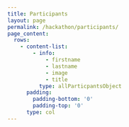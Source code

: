 ```yaml
---
title: Participants
layout: page
permalink: /hackathon/participants/
page_content:
  rows:
    - content-list:
        - info:
            - firstname
            - lastname
            - image
            - title
          type: allParticpantsObject
      padding:
        padding-bottom: '0'
        padding-top: '0'
      type: col
---
```


